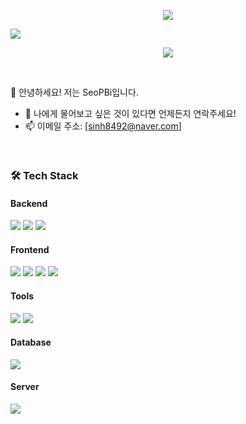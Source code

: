 <p align="center">
<img src="https://capsule-render.vercel.app/api?type=wave&color=auto&height=300&section=header&text=WELCOME%20&fontSize=90"/>
</p>

<p>
<a href="https://hits.seeyoufarm.com"><img src="https://hits.seeyoufarm.com/api/count/incr/badge.svg?url=https%3A%2F%2Fgithub.com%2FSeoPBi%2FSeoPBi.git&count_bg=%2379C83D&title_bg=%23555555&icon=&icon_color=%23E7E7E7&title=hits&edge_flat=false"/></a>
</p>

<p align="center">
<img src ="https://github-readme-stats.vercel.app/api/top-langs/?username=SeoPBi&layout=compact"/>
</p>

</br>

<p>
👋 안녕하세요! 저는 SeoPBi입니다.
</p>


- 💬 나에게 물어보고 싶은 것이 있다면 언제든지 연락주세요!<br/>
- 📫 이메일 주소: [sinh8492@naver.com]

</br>

<h3>🛠 Tech Stack </h3>

<h4>Backend</h4>
<p> 
 <img src="https://img.shields.io/badge/java-007396?flat-badge&logo=java&logoColor=white"> 
 <img src="https://img.shields.io/badge/Spring%20Boot-6DB33F?style=flat-square&logo=Spring%20Boot&logoColor=black"/>
 <img src="https://img.shields.io/badge/MyBatis-%23EA4335.svg?style=sociall-square&logo=mybatis"/>
</p>


<h4>Frontend</h4>
<p>
 <img src="https://img.shields.io/badge/React-20232A?style=flat-square&logo=react&logoColor=%2361DAFB"/>
 <img src="https://img.shields.io/badge/Javascript-F7DF1E?style=flat-square&logo=javascript&logoColor=black"/> 
 <img src="https://img.shields.io/badge/HTML5-E34F26?style=flat-square&logo=html5&logoColor=white"/>
 <img src="https://img.shields.io/badge/CSS3-1572B6?style=flat-square&logo=css3&logoColor=white"/>
</p>

<h4>Tools</h4>
<p>
 <img src="https://img.shields.io/badge/GitHub-181717?style=flat-square&&logo=GitHub"/> 
 <img src="https://img.shields.io/badge/Intellij IDEA-000000?style=flat-square&&logo=Intellij IDEA"/> 

</p>

<h4>Database</h4>
<p>
 <img src="https://img.shields.io/badge/MySQL-4479A1?style=flat-square&&logo=MySql&&logoColor=white"/>
</p>

<h4>Server</h4>
<p>
 <img src="https://img.shields.io/badge/Naver IDEA-03C75A?style=flat-square&&logo=Naver"/> 
</p>
